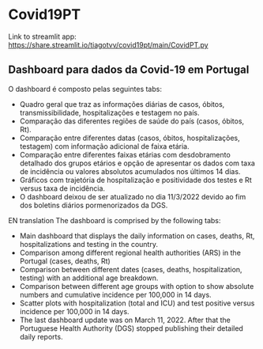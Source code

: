 # Covid19PT

Link to streamlit app: https://share.streamlit.io/tiagotvv/covid19pt/main/CovidPT.py

## Dashboard para dados da Covid-19 em Portugal

O dashboard é composto pelas seguintes tabs: 
* Quadro geral que traz as informações diárias de casos, óbitos, transmissibilidade, hospitalizações e testagem no país. 
* Comparação das diferentes regiões de saúde do país (casos, óbitos, Rt).
* Comparação entre diferentes datas (casos, óbitos, hospitalizações, testagem) com informação adicional de faixa etária.
* Comparação entre diferentes faixas etárias com desdobramento detalhado dos grupos etários e opção de apresentar os dados 
com taxa de incidência ou valores absolutos acumulados nos últimos 14 dias.
* Gráficos com trajetória de hospitalização e positividade dos testes e Rt versus taxa de incidência. 
* O dashboard deixou de ser atualizado no dia 11/3/2022 devido ao fim dos boletins diários pormenorizados da DGS.

EN translation
The dashboard is comprised by the following tabs:

* Main dashboard that displays the daily information on cases, deaths, Rt, hospitalizations and testing in the country.
* Comparison among different regional health authorities (ARS) in the Portugal (cases, deaths, Rt)
* Comparison between different dates (cases, deaths, hospitalization, testing) with an additional age breakdown.
* Comparison between different age groups with option to show absolute numbers and cumulative incidence per 100,000 in 14 days.
* Scatter plots with hospitalization (total and ICU) and test positive versus incidence per 100,000 in 14 days.
* The last dashboard update was on March 11, 2022. After that the Portuguese Health Authority (DGS) stopped publishing their detailed daily reports.
